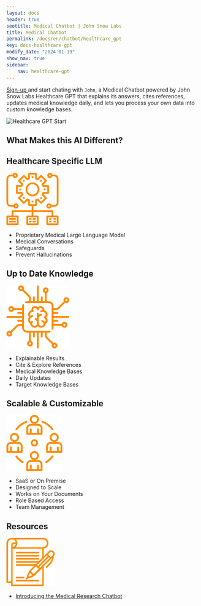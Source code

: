 ```yaml
---
layout: docs
header: true
seotitle: Medical Chatbot | John Snow Labs
title: Medical Chatbot 
permalink: /docs/en/chatbot/healthcare_gpt
key: docs-healthcare-gpt
modify_date: "2024-01-19"
show_nav: true
sidebar:
    nav: healthcare-gpt
---
```


[Sign-up ](https://chat.johnsnowlabs.com/signup) and start chating with `John`, a Medical Chatbot powered by John Snow Labs Healthcare GPT that explains its answers, cites references, updates medical knowledge daily, and lets you process your own data into custom knowledge bases.


![Healthcare GPT Start](\assets\images\chatbot\john.gif)

## What Makes this AI Different?


<div class="block-wrapper block-wrapper-top">

<div class="block-box" markdown="1">
<div class="has_i" markdown="1">

## Healthcare Specific LLM 

<img class="image image--xl" src="/assets/images/annotation_lab/Productivity.svg" alt="john snow labs annotation lab"/>
</div>

- Proprietary Medical Large Language Model
- Medical Conversations
- Safeguards
- Prevent Hallucinations

</div>

<div class="block-box" markdown="1">
<div class="has_i" markdown="1">

## Up to Date Knowledge 

<img class="image image--xl" src="/assets/images/annotation_lab/AutoNLP.svg" alt="john snow labs annotation lab"/>

</div>

- Explainable Results
- Cite & Explore References
- Medical Knowledge Bases
- Daily Updates
- Target Knowledge Bases

</div>

</div>

<div class="block-wrapper block-wrapper-top">
<div class="block-box" markdown="1">
<div class="has_i" markdown="1">

## Scalable & Customizable 

<img class="image image--xl" src="/assets/images/annotation_lab/Teamwork.svg" alt="john snow labs annotation lab"/>

</div>

- SaaS or On Premise
- Designed to Scale
- Works on Your Documents
- Role Based Access
- Team Management

</div>
<div class="block-box" markdown="1">
<div class="has_i" markdown="1">

## Resources

<img class="image image--xl" src="/assets/images/annotation_lab/best_practices.svg" alt="john snow labs annotation lab"/>
</div>

- <a href="https://youtu.be/lMIJUozCLMY?si=kVUgL8MOcM3O33aW" target="_blank">Introducing the Medical Research Chatbot</a>

</div>
</div>

